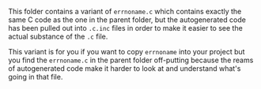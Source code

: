 This folder contains a variant of `errnoname.c` which contains
exactly the same C code as the one in the parent folder, but
the autogenerated code has been pulled out into `.c.inc` files
in order to make it easier to see the actual substance of the
`.c` file.

This variant is for you if you want to copy `errnoname` into
your project but you find the `errnoname.c` in the parent
folder off-putting because the reams of autogenerated code
make it harder to look at and understand what's going in
that file.
